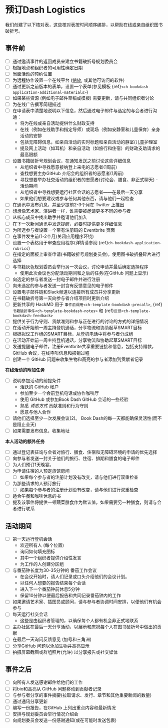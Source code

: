 # 预订Dash Logistics

我们创建了以下核对表，这些核对表按时间顺序编排，以帮助在线或亲自组织图书破折号。

## 事件前

- [ ] 通过邀请事件的返回成员来建立书籍破折号规划委员会
- [ ] 根据地点和组织者的可用性确定日期
- [ ] 当面活动的预约位置
- [ ] 为远程协作设置一个在线平台 ([缩放](https://zoom.us/), 或其他可访问的软件)
- [ ] 通过更新之前版本的表单，设置一个表单(参见模板 {ref}`<ch-bookdash-application-additional-materials>`)
- [ ] 如果某些资源 (例如电子邮件草稿或模板) 需要更新，请与共同组织者讨论
- [ ] 为在线广告撰写简短描述
- [ ] 在申请表中清楚地说明以下信息，然后通过电子邮件与选定的与会者进行沟通：
  * 将为在线或亲自活动提供什么财政支持
  * 在线（例如在线助手和指定导师）或现场（例如安静室和儿童保育）亲身活动的安排
  * 包括无障碍信息，如亲自活动的实时标题和亲自活动的静室/儿童护理室
  * 提及网上活动（如耳机）和亲自活动（如旅行和住宿）的财政支助请求的最高限额
- [ ] 设置书籍破折号规划会议，在通知发送之前讨论这些详细信息
  * 从组织者中寻找愿意接纳登上来电的志愿者(1周前)
  * 查找想要主办GitHub 介绍会的组织者的志愿者(1周前)
  * 寻找想要举办社交活动的组织者的志愿者(讨论会、膳食、非正式聊天) - 活动期间
  * 从组织者中寻找想要运行社区会话的志愿者――在最后一天分享
  * 如果他们想要建议或参与任何其他东西，请与他们一起检查
- [ ] 在通讯中发布消息，并至少提前2-3个月在 Twitter 上推出
- [ ] 想想像艺术家、演讲者一样，谁需要被邀请更多不同的参与者
- [ ] 从核心成员中找出助手并邀请他们加入
- [ ] 在下一次新闻通讯中发送提醒，必要时提供更多详细信息
- [ ] 为所选参与者设置一个带有注册码的 Eventbrite 页面
- [ ] 在事件发生前(1-2个月)关闭应用程序环绕)
- [ ] 设置一个表格用于审查应用程序(详情请参阅 {ref}`ch-bookdash-application-rubrics`)
- [ ] 在指定的面板上审查申请(书籍破折号规划委员会)，使用图书破折叠碎片进行选择
- [ ] 与书籍灰色规划委员会举行另一次会议，讨论申请并最后确定选择程序
  * 使用此次会议也分配活动期间和之后的任务(在GitHub 问题上显示)
- [ ] 向选定的参与者发送一封电子邮件并进行注册
- [ ] 向未选定的参与者发送一封含有反馈意见的电子邮件
- [ ] 设置电子邮件链和Slack频道以连接所有成员并分享更新
- [ ] 在书籍破折号第一天向参与者介绍项目时更新介绍
- [ ] 更新共享的 HackMD 用于 `事件前调用<ch-template-bookdash-precall>`, {ref}`书籍破折事件<ch-template-bookdash-notes>` 和 {ref}`反馈<ch-template-bookdash-feedback>`
- [ ] 提供关于行为守则、贡献准则和参与正在进行的讨论的方式的详细情况
- [ ] 在活动开始前一周主持登机通话，分享物流和协助起草SMART目标
- [ ] 根据拟议工作组的SMART目标，从登机电话中将参与者分成组
- [ ] 在活动开始前一周主持登机通话，分享物流和协助起草SMART目标
- [ ] 发送提醒电子邮件，注册Eventbrite共享重要链接和信息，包括支持赠款， GitHub 会议，在线呼叫信息和报销过程
- [ ] 创建一个 GitHub 问题来收集生物和高亮的参与者添加到贡献者记录

**在线活动的附加任务**

- [ ] 说明参加活动的前提条件
  * 活跃的 GitHub 帐户
  * 参加至少一个会前登机电话或协作咖啡厅
  * 使用 GitHub 或参加Book Dash GitHub 会话的一些经验
  * 熟悉 _诱惑方式_ 贡献准则和行为守则
  * 愿意与他人合作
- [ ] 请他们选择至少一次发展会议(2)。 Book Dash的每一天都能确保灵活性(而不是阻止全天)
- [ ] 如果需要发布信息，收集地址

**本人活动的额外任务**

- [ ] 通过登记表征询与会者对旅行、膳食、住宿和无障碍环境的申请的优先选择
- [ ] 向参与者发送一封关于他们的旅行、住宿、排期和膳食的电子邮件
- [ ] 为人们预订1天晚宴。
- [ ] 为申请住宿的人预定旅馆房间
  - [ ] 如果每个参与者的注册计划没有改变，请与他们进行双重检查
- [ ] 为那些请求的人预订旅行
  - [ ] 如果每个参与者的注册计划没有改变，请与他们进行双重检查
- [ ] 适合午餐和咖啡休息的书
- [ ] 提及该事件将提供一顿蔬菜膳食作为默认值。如果需要另一种膳食，则请与会者进行联系

## 活动期间

- [ ] 第一天运行登机会话
  * 欢迎所有人 (每个位置)
  * 询问如何填充图标
  * 其中一个组织者提供介绍性发言
  * 为工作的人创建分区组
- [ ] 与番茄钟长度为30-35分钟的 番茄工作会议
  * 在会议开始时，请人们记录或口头介绍他们的会议计划。
  * 以任何人想要的报告结束每个会话
  * 进入下一个番茄钟前休息5分钟
  * 保留10分钟以便最后报告和共同记录番茄钟内的工作
- [ ] 如果邀请艺术家、插图员或顾问，请与参与者协调时间安排，以便他们有机会参与
- [ ] 每天运行社交会话
  * 这些是由组织者管理的，以确保每个人都有机会非正式地联系
- [ ] 主办社区在最后一天分享活动，以展示和庆祝每个人在图书破折号中做出的贡献
- [ ] 在最后一天询问反馈意见 (加号和三角洲)
- [ ] 分享GitHub 问题以添加生物并高亮显示
- [ ] 拍摄屏幕截图或群组照片(允许) 以分享报告或社交媒体

## 事件之后

- [ ] 向所有人发送感谢邮件给他们的工作
- [ ] 将bio和高亮从 GitHub 问题移动到贡献者记录
- [ ] 与参与者分享的事件摘要(拉取请求、发行、章节和其他重要新闻的数量)
- [ ] 通过通讯分享更新
- [ ] 编写一份报告，在GitHub 上列出重点内容和最新情况
- [ ] 安排与规划委员会举行情况介绍会
- [ ] 向规划委员会发送一份感谢通知(或在可能时发送包裹)
